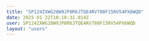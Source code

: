 ```yaml
---
title: "SP124ZXWG28W9JP8R6JTQE4RV780F15RV54PX6WQD"
date: 2025-01-22T18:10:31.014Z
user: SP124ZXWG28W9JP8R6JTQE4RV780F15RV54PX6WQD
layout: "users"
---
```

    